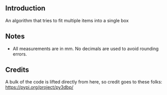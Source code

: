 ## Introduction

An algorithm that tries to fit multiple items into a single box


## Notes

- All measurements are in mm. No decimals are used to avoid rounding errors.

## Credits

A bulk of the code is lifted directly from here, so credit goes to these folks:
https://pypi.org/project/py3dbp/

